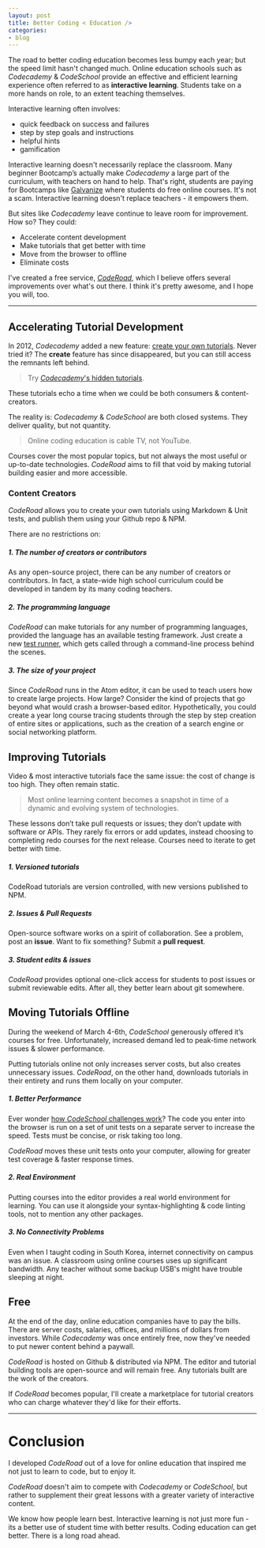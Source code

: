 ```yaml
---
layout: post
title: Better Coding < Education />
categories:
- blog
---
```


The road to better coding education becomes less bumpy each year; but the speed limit hasn't changed much. Online education schools such as *Codecademy* & *CodeSchool* provide an effective and efficient learning experience often referred to as **interactive learning**. Students take on a more hands on role, to an extent teaching themselves.

Interactive learning often involves:

* quick feedback on success and failures
* step by step goals and instructions
* helpful hints
* gamification

Interactive learning doesn't necessarily replace the classroom. Many beginner Bootcamp’s actually make *Codecademy* a large part of the curriculum, with teachers on hand to help. That's right, students are paying for Bootcamps like [Galvanize](https://www.codecademy.com/galvanize) where students do free online courses. It's not a scam. Interactive learning doesn't replace teachers - it empowers them.

But sites like *Codecademy* leave continue to leave room for improvement. How so? They could:

- Accelerate content development
- Make tutorials that get better with time
- Move from the browser to offline
- Eliminate costs

I've created a free service, [*CodeRoad*](https://coderoad.github.io), which I believe offers several improvements over what's out there. I think it's pretty awesome, and I hope you will, too.

---

## Accelerating Tutorial Development

In 2012, *Codecademy* added a new feature: [create your own tutorials](https://www.codecademy.com/blog/6). Never tried it? The **create** feature has since disappeared, but you can still access the remnants left behind.

> Try [*Codecademy*'s hidden tutorials](https://www.reddit.com/r/learnprogramming/comments/3c61ew/codecademys_hidden_courses/).

These tutorials echo a time when we could be both consumers & content-creators.

The reality is: *Codecademy* & *CodeSchool* are both closed systems. They deliver quality, but not quantity.

> Online coding education is cable TV, not YouTube.

Courses cover the most popular topics, but not always the most useful or up-to-date technologies. *CodeRoad* aims to fill that void by making tutorial building easier and more accessible.

### Content Creators

*CodeRoad* allows you to create your own tutorials using Markdown & Unit tests, and publish them using your Github repo & NPM.

There are no restrictions on:

##### 1. The number of creators or contributors

As any open-source project, there can be any number of creators or contributors. In fact, a state-wide high school curriculum could be developed in tandem by its many coding teachers.

##### 2. The programming language

*CodeRoad* can make tutorials for any number of programming languages, provided the language has an available testing framework. Just create a new [test runner](https://coderoad.github.io/docs/#test-runner), which gets called through a command-line process behind the scenes.

##### 3. The size of your project

Since *CodeRoad* runs in the Atom editor, it can be used to teach users how to create large projects. How large? Consider the kind of projects that go beyond what would crash a browser-based editor. Hypothetically, you could create a year long course tracing students through the step by step creation of entire sites or applications, such as the creation of a search engine or social networking platform.


## Improving Tutorials

Video & most interactive tutorials face the same issue: the cost of change is too high. They often remain static.

> Most online learning content becomes a snapshot in time of a dynamic and evolving system of technologies.

These lessons don’t take pull requests or issues; they don’t update with software or APIs. They rarely fix errors or add updates, instead choosing to completing redo courses for the next release. Courses need to iterate to get better with time.

##### 1. Versioned tutorials

CodeRoad tutorials are version controlled, with new versions published to NPM.

##### 2. Issues & Pull Requests

Open-source software works on a spirit of collaboration. See a problem, post an **issue**. Want to fix something? Submit a **pull request**.

##### 3. Student edits & issues

*CodeRoad* provides optional one-click access for students to post issues or submit reviewable edits. After all, they better learn about git somewhere.


## Moving Tutorials Offline

During the weekend of March 4-6th, *CodeSchool* generously offered it’s courses for free. Unfortunately, increased demand led to peak-time network issues & slower performance.

Putting tutorials online not only increases server costs, but also creates unnecessary issues. *CodeRoad*, on the other hand, downloads tutorials in their entirety and runs them locally on your computer.

##### 1. Better Performance

Ever wonder [how *CodeSchool* challenges work](https://www.codeschool.com/blog/2013/09/25/a-glimpse-into-challenge-creation/)? The code you enter into the browser is run on a set of unit tests on a separate server to increase the speed. Tests must be concise, or risk taking too long.

*CodeRoad* moves these unit tests onto your computer, allowing for greater test coverage & faster response times.

##### 2. Real Environment

Putting courses into the editor provides a real world environment for learning. You can use it alongside your syntax-highlighting & code linting tools, not to mention any other packages.

##### 3. No Connectivity Problems

Even when I taught coding in South Korea, internet connectivity on campus was an issue. A classroom using online courses uses up significant bandwidth. Any teacher without some backup USB's might have trouble sleeping at night.

## Free

At the end of the day, online education companies have to pay the bills. There are server costs, salaries, offices, and millions of dollars from investors. While *Codecademy* was once entirely free, now they've needed to put newer content behind a paywall. 

*CodeRoad* is hosted on Github & distributed via NPM. The editor and tutorial building tools are open-source and will remain free. Any tutorials built are the work of the creators.

If *CodeRoad* becomes popular, I'll create a marketplace for tutorial creators who can charge whatever they'd like for their efforts.

---

# Conclusion

I developed *CodeRoad* out of a love for online education that inspired me not just to learn to code, but to enjoy it.

*CodeRoad* doesn't aim to compete with *Codecademy* or *CodeSchool*, but rather to supplement their great lessons with a greater variety of interactive content.

We know how people learn best. Interactive learning is not just more fun - its a better use of student time with better results. Coding education can get better. There is a long road ahead.
